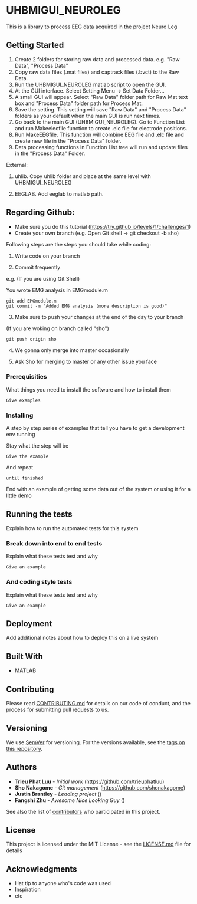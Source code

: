 # UHBMIGUI_NEUROLEG

This is a library to process EEG data acquired in the project Neuro Leg

## Getting Started

1. Create 2 folders for storing raw data and processed data. e.g. "Raw Data", "Process Data"
2. Copy raw data files (.mat files) and captrack files (.bvct) to the Raw Data.
3. Run the UHBMIGUI_NEUROLEG matlab script to open the GUI.
4. At the GUI interface. Select Setting Menu -> Set Data Folder...
5. A small GUI will appear. Select "Raw Data" folder path for Raw Mat text box and "Process Data" folder path for Process Mat.
6. Save the setting. This setting will save "Raw Data" and "Process Data" folders as your default when the main GUI is run next times.
7. Go back to the main GUI (UHBMIGUI_NEUROLEG). Go to Function List and run Makeelecfile function to create .elc file for electrode positions.
8. Run MakeEEGfile. This function will combine EEG file and .elc file and create new file in the "Process Data" folder.
9. Data processing functions in Function List tree will run and update files in the "Process Data" Folder.

External:

1. uhlib. Copy uhlib folder and place at the same level with UHBMIGUI_NEUROLEG

2. EEGLAB. Add eeglab to matlab path.

## Regarding Github:
* Make sure you do this tutorial (https://try.github.io/levels/1/challenges/1)
* Create your own branch (e.g. Open Git shell -> git checkout -b sho)

Following steps are the steps you should take while coding:

1. Write code on your branch

2. Commit frequently

  e.g. (If you are using Git Shell)

  You wrote EMG analysis in EMGmodule.m

  ```
  git add EMGmodule.m
  git commit -m "Added EMG analysis (more description is good)"
  ```

3. Make sure to push your changes at the end of the day to your branch

  (If you are woking on branch called "sho")

  ```
  git push origin sho
  ```

4. We gonna only merge into master occasionally

5. Ask Sho for merging to master or any other issue you face


### Prerequisities

What things you need to install the software and how to install them

```
Give examples
```

### Installing

A step by step series of examples that tell you have to get a development env running

Stay what the step will be

```
Give the example
```

And repeat

```
until finished
```

End with an example of getting some data out of the system or using it for a little demo

## Running the tests

Explain how to run the automated tests for this system

### Break down into end to end tests

Explain what these tests test and why

```
Give an example
```

### And coding style tests

Explain what these tests test and why

```
Give an example
```

## Deployment

Add additional notes about how to deploy this on a live system

## Built With

* MATLAB

## Contributing

Please read [CONTRIBUTING.md](CONTRIBUTING.md) for details on our code of conduct, and the process for submitting pull requests to us.

## Versioning

We use [SemVer](http://semver.org/) for versioning. For the versions available, see the [tags on this repository](https://github.com/your/project/tags).

## Authors

* **Trieu Phat Luu** - *Initial work* (https://github.com/trieuphatluu)
* **Sho Nakagome** - *Git management* (https://github.com/shonakagome)
* **Justin Brantley** - *Leading project* ()
* **Fangshi Zhu** - *Awesome Nice Looking Guy* ()

See also the list of [contributors](https://github.com/your/project/contributors) who participated in this project.

## License

This project is licensed under the MIT License - see the [LICENSE.md](LICENSE.md) file for details

## Acknowledgments

* Hat tip to anyone who's code was used
* Inspiration
* etc
